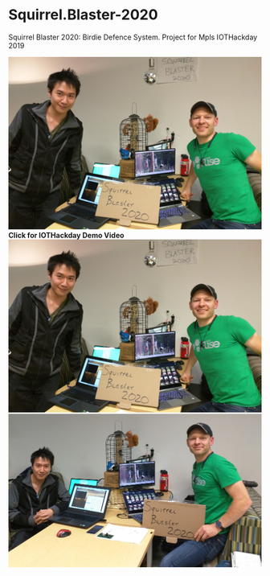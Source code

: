 # Squirrel.Blaster-2020
Squirrel Blaster 2020: Birdie Defence System.  Project for Mpls IOTHackday 2019

[![Video](https://github.com/rashaunny/Squirrel.Blaster-2020/blob/master/Pics/Squirrel%20Blaster%202020%20Team%201.jpg)](http://www.youtube.com/watch?v=rdaf74yyJbg "IOTHackday Demo Video")
**Click for IOTHackday Demo Video**
![Image1](https://github.com/rashaunny/Squirrel.Blaster-2020/blob/master/Pics/Squirrel%20Blaster%202020%20Team%201.jpg)
![Image2](https://github.com/rashaunny/Squirrel.Blaster-2020/blob/master/Pics/Squirrel%20Blaster%202020%20Team%202.jpg)
